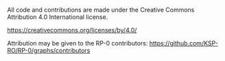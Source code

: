 All code and contributions are made under the Creative Commons Attribution 4.0 International license.

https://creativecommons.org/licenses/by/4.0/

Attribution may be given to the RP-0 contributors: https://github.com/KSP-RO/RP-0/graphs/contributors

